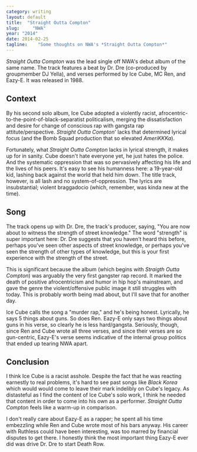 ```yaml
---
category: writing
layout: default
title:  "Straight Outta Compton"
slug:     "NWA"
year: "2014"
date: 2014-02-25
tagline:    "Some thoughts on NWA's *Straight Outta Compton*"
---
```


*Straight Outta Compton* was the lead single off NWA's debut album of the same name. The track features a beat by Dr. Dre (co-produced by groupmember DJ Yella), and verses performed by Ice Cube, MC Ren, and Eazy-E. It was released in 1988.

## Context

By his second solo album, Ice Cube adopted a violently racist, afrocentric-to-the-point-of-black-separatist politicalism, merging the dissatisfaction and desire for change of conscious rap with gangsta rap attitute/perspective. *Straight Outta Compton*' lacks that determined lyrical focus (and the Bomb Squad production that so elevated *AmeriKKKa*).

Fortunately, what *Straight Outta Compton* lacks in lyrical strength, it makes up for in sanity. Cube doesn't hate everyone yet, he just hates the police. And the systematic oppression that was so pervasively affecting his life and the lives of his peers. It's easy to see his humanness here: a 19-year-old kid, lashing back against the world that held him down. The title track, however, is all lash and no system-of-oppression. The lyrics are insubstantial; violent braggadocio (which, remember, was kinda new at the time).

<!--more-->

## Song

The track opens up with Dr. Dre, the track's producer, saying, "You are now about to witness the strength of street knowledge." The word "strength" is super important here: Dr. Dre suggests that you haven't heard this before, perhaps you've seen other aspects of street knowledge, or perhaps you've seen the strength of other types of knowledge, but this is your first experience with the strength of the street.

This is significant because the album (which begins with *Straigth Outta Compton*) was arguably the very first gangster rap record. It marked the death of positive afrocentricism and humor in hip hop's mainstream, and gave the genre the violent/offensive public image it still struggles with today. This is probably worth being mad about, but I'll save that for another day.

Ice Cube calls the song a "murder rap," and he's being honest. Lyrically, he says 5 things about guns. So does Ren. Eazy-E only says two things about guns in his verse, so clearly he is less hard/gangsta. Seriously, though, since Ren and Cube wrote all three verses, and since their verses are so gun-centric, Eazy-E's verse seems indicative of the internal group politics that ended up tearing NWA apart.

## Conclusion

I think Ice Cube is a racist asshole. Despite the fact that he was reacting earnestly to real problems, it's hard to see past songs like *Black Korea* which would would come to leave their mark indelibly on Cube's legacy. As distasteful as I find the content of Ice Cube's solo work, I think he needed that content in order to come into his own as a performer. *Straight Outta Compton* feels like a warm-up in comparison.

I don't really care about Eazy-E as a rapper; he spent all his time embezzling while Ren and Cube wrote most of his bars anyway. His career with Ruthless could have been interesting, was too marred by financial disputes to get there. I honestly think the most important thing Eazy-E ever did was drive Dr. Dre to start Death Row.
